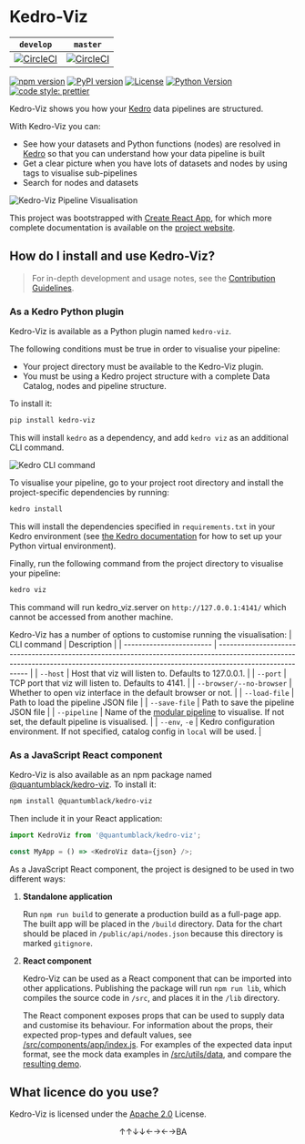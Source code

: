 # Kedro-Viz
| `develop`                                                                                                                                                        | `master`                                                                                                                                                       |
| ---------------------------------------------------------------------------------------------------------------------------------------------------------------- | -------------------------------------------------------------------------------------------------------------------------------------------------------------- |
| [![CircleCI](https://circleci.com/gh/quantumblacklabs/kedro-viz/tree/develop.svg?style=shield)](https://circleci.com/gh/quantumblacklabs/kedro-viz/tree/develop) | [![CircleCI](https://circleci.com/gh/quantumblacklabs/kedro-viz/tree/master.svg?style=shield)](https://circleci.com/gh/quantumblacklabs/kedro-viz/tree/master) |

[![npm version](https://img.shields.io/npm/v/@quantumblack/kedro-viz.svg?color=cc3534)](https://badge.fury.io/js/%40quantumblack%2Fkedro-viz)
[![PyPI version](https://img.shields.io/pypi/v/kedro-viz.svg?color=yellow)](https://pypi.org/project/kedro-viz/)
[![License](https://img.shields.io/badge/license-Apache%202.0-3da639.svg)](https://opensource.org/licenses/Apache-2.0)
[![Python Version](https://img.shields.io/badge/python-3.6%20%7C%203.7-blue.svg)](https://pypi.org/project/kedro-viz/)
[![code style: prettier](https://img.shields.io/badge/code_style-prettier-ff69b4.svg)](https://github.com/prettier/prettier)

Kedro-Viz shows you how your [Kedro](https://github.com/quantumblacklabs/kedro) data pipelines are structured.

With Kedro-Viz you can:

- See how your datasets and Python functions (nodes) are resolved in [Kedro](https://github.com/quantumblacklabs/kedro) so that you can understand how your data pipeline is built
- Get a clear picture when you have lots of datasets and nodes by using tags to visualise sub-pipelines
- Search for nodes and datasets

![Kedro-Viz Pipeline Visualisation](https://github.com/quantumblacklabs/kedro-viz/blob/master/.github/img/pipeline_visualisation.png?raw=true)

This project was bootstrapped with [Create React App](https://github.com/facebook/create-react-app), for which more complete documentation is available on the [project website](https://facebook.github.io/create-react-app/).

## How do I install and use Kedro-Viz?

> For in-depth development and usage notes, see the [Contribution Guidelines](https://github.com/quantumblacklabs/kedro-viz/blob/master/CONTRIBUTING.md).

### As a Kedro Python plugin

Kedro-Viz is available as a Python plugin named `kedro-viz`.

The following conditions must be true in order to visualise your pipeline:

- Your project directory must be available to the Kedro-Viz plugin.
- You must be using a Kedro project structure with a complete Data Catalog, nodes and pipeline structure.

To install it:

```bash
pip install kedro-viz
```

This will install `kedro` as a dependency, and add `kedro viz` as an additional CLI command.

![Kedro CLI command](https://github.com/quantumblacklabs/kedro-viz/blob/master/.github/img/kedro_cli_example.png?raw=true)

To visualise your pipeline, go to your project root directory and install the project-specific dependencies by running:

```bash
kedro install
```

This will install the dependencies specified in `requirements.txt` in your Kedro environment (see [the Kedro documentation](https://kedro.readthedocs.io/en/latest/02_getting_started/01_prerequisites.html#python-virtual-environments) for how to set up your Python virtual environment).

Finally, run the following command from the project directory to visualise your pipeline:

```bash
kedro viz
```

This command will run kedro_viz.server on `http://127.0.0.1:4141/` which cannot be accessed from another machine.

Kedro-Viz has a number of options to customise running the visualisation:
| CLI command              | Description                                                                                                                                                                            |
| ------------------------ | -------------------------------------------------------------------------------------------------------------------------------------------------------------------------------------- |
| `--host`                 | Host that viz will listen to. Defaults to 127.0.0.1.                                                                                                                                   |
| `--port`                 | TCP port that viz will listen to. Defaults to 4141.                                                                                                                                    |
| `--browser/--no-browser` | Whether to open viz interface in the default browser or not.                                                                                                                           |
| `--load-file`            | Path to load the pipeline JSON file                                                                                                                                                    |
| `--save-file`            | Path to save the pipeline JSON file                                                                                                                                                    |
| `--pipeline`             | Name of the [modular pipeline](https://kedro.readthedocs.io/en/latest/04_user_guide/06_pipelines.html#modular-pipelines) to visualise. If not set, the default pipeline is visualised. |
| `--env`, `-e`            | Kedro configuration environment. If not specified, catalog config in `local` will be used.                                                                                             |


### As a JavaScript React component

Kedro-Viz is also available as an npm package named [@quantumblack/kedro-viz](https://www.npmjs.com/package/@quantumblack/kedro-viz). To install it:

```bash
npm install @quantumblack/kedro-viz
```

Then include it in your React application:

```javascript
import KedroViz from '@quantumblack/kedro-viz';

const MyApp = () => <KedroViz data={json} />;
```

As a JavaScript React component, the project is designed to be used in two different ways:

1. **Standalone application**

   Run `npm run build` to generate a production build as a full-page app. The built app will be placed in the `/build` directory. Data for the chart should be placed in `/public/api/nodes.json` because this directory is marked `gitignore`.

2. **React component**

   Kedro-Viz can be used as a React component that can be imported into other applications. Publishing the package will run `npm run lib`, which compiles the source code in `/src`, and places it in the `/lib` directory.

   The React component exposes props that can be used to supply data and customise its behaviour. For information about the props, their expected prop-types and default values, see [/src/components/app/index.js](https://github.com/quantumblacklabs/kedro-viz/blob/master/src/components/app/index.js). For examples of the expected data input format, see the mock data examples in [/src/utils/data](https://github.com/quantumblacklabs/kedro-viz/tree/master/src/utils/data), and compare the [resulting demo](https://quantumblacklabs.github.io/kedro-viz/).

## What licence do you use?

Kedro-Viz is licensed under the [Apache 2.0](https://github.com/quantumblacklabs/kedro-viz/blob/master/LICENSE.md) License.

<p align="center">↑↑↓↓←→←→BA</p>
